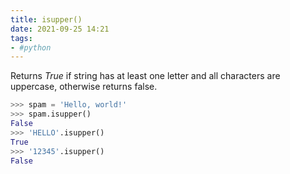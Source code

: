 ```yaml
---
title: isupper()
date: 2021-09-25 14:21
tags:
- #python
---
```


Returns _True_ if string has at least one letter and all characters are
uppercase, otherwise returns false.

```python
>>> spam = 'Hello, world!'
>>> spam.isupper()
False
>>> 'HELLO'.isupper()
True
>>> '12345'.isupper()
False
```
